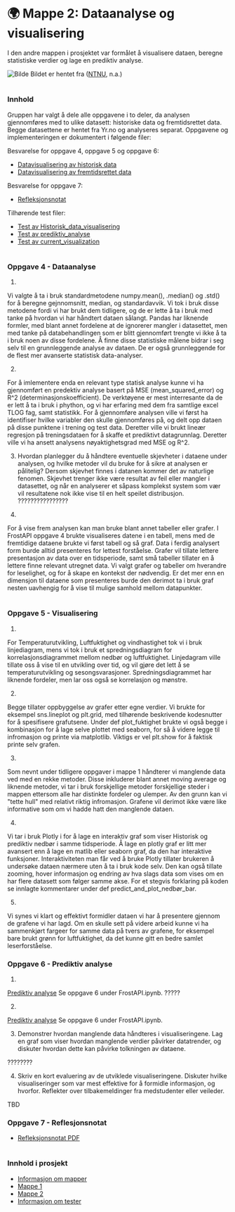 
# 🌍 Mappe 2: Dataanalyse og visualisering
I den andre mappen i prosjektet var formålet å visualisere dataen, beregne statistiske verdier og lage en prediktiv  analyse.

![Bilde](/resources/maskinlæring.jpg)
Bildet er hentet fra ([NTNU](https://www.ntnu.no/eit/ttk4852-utg%C3%85r), n.a.)


#
### Innhold 
Gruppen har valgt å dele alle oppgavene i to deler, da analysen gjennomføres med to ulike datasett: historiske data og fremtidsrettet data. Begge datasettene er hentet fra Yr.no og analyseres separat. Oppgavene og implementeringen er dokumentert i følgende filer: 

Besvarelse for oppgave 4, oppgave 5 og oppgave 6:
- [Datavisualisering av historisk data](/src/Mappe%202/data_visualisering_historisk.ipynb)
- [Datavisualisering av fremtidsrettet data](/src/Mappe%202/data_visualisering_fremtid.ipynb)

Besvarelse for oppgave 7:
- [Refleksjonsnotat](/docs/Refleksjonsnotat.pdf)

Tilhørende test filer:
- [Test av Historisk_data_visualisering](/tests/test_historiskDataVisualisering.py)
- [Test av prediktiv_analyse](/tests/test_prediktivAnalyse.py)
- [Test av current_visualization](/tests/test_fremtidDataVisualisering.py)

#
### Oppgave 4 - Dataanalyse
1)
Vi valgte å ta i bruk standardmetodene numpy.mean(), .median() og .std() for å beregne gejnnomsnitt, median, og standardavvik. Vi tok i bruk disse metodene fordi vi har brukt dem tidligere, og de er lette å ta i bruk med tanke på hvordan vi har håndtert dataen sålangt. Pandas har liknende formler, med blant annet fordelene at de ignorerer mangler i datasettet, men med tanke på databehandlingen som er blitt gjennomført trengte vi ikke å ta i bruk noen av disse fordelene. Å finne disse statistiske målene bidrar i seg selv til en grunnleggende analyse av dataen. De er også grunnleggende for de flest mer avanserte statistisk data-analyser. 

2)
For å imlementere enda en relevant type statisk analyse kunne vi ha gjennomført en predektiv analyse basert på MSE (mean_squared_error) og R^2 (determinasjonskoefficient). De verktøyene er mest interresante da de er lett å ta i bruk i phython, og vi har erfaring med dem fra samtlige excel TLOG fag, samt statistikk. For å gjennomføre analysen ville vi først ha identifiser hvilke variabler den skulle gjennomføres på, og delt opp dataen på disse punktene i trening og test data. Deretter ville vi brukt lineær regresjon på treningsdataen for å skaffe et prediktivt datagrunnlag. Deretter ville vi ha ansett analysens nøyaktighetsgrad med MSE og R^2. 

3) Hvordan planlegger du å håndtere eventuelle skjevheter i dataene under analysen, og hvilke metoder vil du bruke for å sikre at analysen er pålitelig?
Dersom skjevhet finnes i datanen kommer det av naturlige fenomen. Skjevhet trenger ikke være resultat av feil eller mangler i datasettet, og når en analyserer et såpass komplekst system som vær vil resultatene nok ikke vise til en helt speilet distribusjon. ????????????????

4) 
For å vise frem analysen kan man bruke blant annet tabeller eller grafer. I FrostAPI oppgave 4 brukte visualiseres datene i en tabell, mens med de fremtidige dataene brukte vi først tabell og så graf. Data i ferdig analysert form burde alltid presenteres for lettest forståelse. Grafer vil tillate lettere presentasjon av data over en tidsperiode, samt små tabeller tillater en å lettere finne relevant utregnet data. Vi valgt grafer og tabeller om hverandre for leselighet, og for å skape en kontekst der nødvendig. Er det mer enn en dimensjon til dataene som presenteres burde den derimot ta i bruk graf nesten uavhengig for å vise til mulige samhold mellom datapunkter. 
 


#
### Oppgave 5 - Visualisering
1) 
For Temperaturutvikling, Luftfuktighet og vindhastighet tok vi i bruk linjediagram, mens vi tok i bruk et spredningsdiagram for korrelasjonsdiagrammet mellom nedbør og luftfuktighet. Linjedagram ville tillate oss å vise til en utvikling over tid, og vil gjøre det lett å se temperaturutvikling og sesongsvarasjoner. Spredningsdiagrammet har liknende fordeler, men lar oss også se korrelasjon og mønstre. 

2) 
Begge tillater oppbyggelse av grafer etter egne verdier. Vi brukte for eksempel sns.lineplot og plt.grid, med tilhørende beskrivende kodesnutter for å spesifisere grafutsene. Under def plot_fuktighet brukte vi også begge i kombinasjon for å lage selve plottet med seaborn, for så å videre legge til infromasjon og printe via matplotlib. Viktigs er vel plt.show for å faktisk printe selv grafen. 

3) 
Som nevnt under tidligere oppgaver i mappe 1 håndterer vi manglende data ved med en rekke metoder. Disse inkluderer blant annet moving average og liknende metoder, vi tar i bruk forskjellige metoder forskjellige steder i mappen ettersom alle har distinkte fordeler og ulemper. Av den grunn kan vi "tette hull" med relativt riktig infromasjon. Grafene vil derimot ikke være like informative som om vi hadde hatt den manglende dataen. 

4) 

Vi tar i bruk Plotly i for å lage en interaktiv graf som viser Historisk og prediktiv nedbør i samme tidsperiode. Å lage en plotly graf er litt mer avansert enn å lage en matlib eller seaborn graf, da den har interaktive funksjoner. Interaktiviteten man får ved å bruke Plotly tillater brukeren å undersøke dataen nærmere uten å ta i bruk kode selv. Den kan også tillate zooming, hover informasjon og endring av hva slags data som vises om en har flere datasett som følger samme akse. For et stegvis forklaring på koden se innlagte kommentarer under def predict_and_plot_nedbør_bar. 

5) 
Vi synes vi klart og effektivt formidler dataen vi har å presentere gjennom de grafene vi har lagd. Om en skulle sett på videre arbeid kunne vi ha sammenkjørt fargeer for samme data på tvers av grafene, for eksempel bare brukt grønn for luftfuktighet, da det kunne gitt en bedre samlet leserforståelse. 

### Oppgave 6 - Prediktiv analyse 
1) 
[Prediktiv analyse](/src/mappe2/data_visulisering_historisk.ipynb)
Se oppgave 6 under FrostAPI.ipynb. ?????

2) 
[Prediktiv analyse](/src/mappe2/data_visulisering_historisk.ipynb)
Se oppgave 6 under FrostAPI.ipynb.

3) Demonstrer hvordan manglende data håndteres i visualiseringene. Lag en graf som viser hvordan manglende verdier påvirker datatrender, og diskuter hvordan dette kan påvirke tolkningen av dataene.

????????

4) Skriv en kort evaluering av de utviklede visualiseringene. Diskuter hvilke visualiseringer som var mest effektive for å formidle informasjon, og hvorfor. Reflekter over tilbakemeldinger fra medstudenter eller veileder.

TBD

### Oppgave 7 - Reflesjonsnotat
- [Refleksjonsnotat PDF](/docs/Refleksjonsnotat.pdf)


#
### Innhold i prosjekt
- [Informasjon om mapper](/README.md)
- [Mappe 1](/src/Mappe%201/README.md)
- [Mappe 2](/src/Mappe%202/README.md)
- [Informasjon om tester](/tests/README.md)



